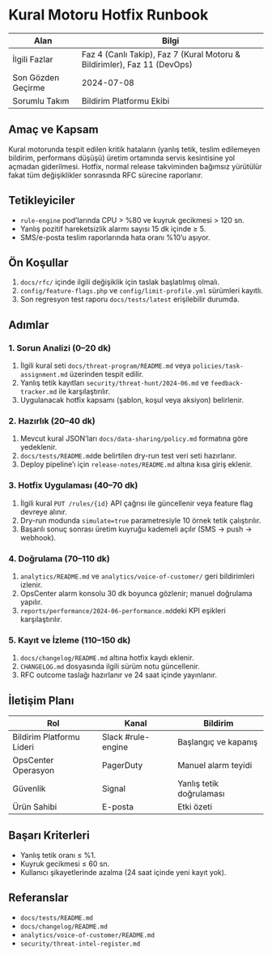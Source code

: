 # Kural Motoru Hotfix Runbook

| Alan | Bilgi |
| --- | --- |
| İlgili Fazlar | Faz 4 (Canlı Takip), Faz 7 (Kural Motoru & Bildirimler), Faz 11 (DevOps) |
| Son Gözden Geçirme | 2024-07-08 |
| Sorumlu Takım | Bildirim Platformu Ekibi |

## Amaç ve Kapsam
Kural motorunda tespit edilen kritik hataların (yanlış tetik, teslim edilemeyen bildirim,
performans düşüşü) üretim ortamında servis kesintisine yol açmadan giderilmesi.
Hotfix, normal release takviminden bağımsız yürütülür fakat tüm değişiklikler sonrasında
RFC sürecine raporlanır.

## Tetikleyiciler
- `rule-engine` pod’larında CPU > %80 ve kuyruk gecikmesi > 120 sn.
- Yanlış pozitif hareketsizlik alarmı sayısı 15 dk içinde ≥ 5.
- SMS/e-posta teslim raporlarında hata oranı %10’u aşıyor.

## Ön Koşullar
1. `docs/rfc/` içinde ilgili değişiklik için taslak başlatılmış olmalı.
2. `config/feature-flags.php` ve `config/limit-profile.yml` sürümleri kayıtlı.
3. Son regresyon test raporu `docs/tests/latest` erişilebilir durumda.

## Adımlar
### 1. Sorun Analizi (0–20 dk)
1. İlgili kural seti `docs/threat-program/README.md` veya `policies/task-assignment.md`
   üzerinden tespit edilir.
2. Yanlış tetik kayıtları `security/threat-hunt/2024-06.md` ve `feedback-tracker.md`
   ile karşılaştırılır.
3. Uygulanacak hotfix kapsamı (şablon, koşul veya aksiyon) belirlenir.

### 2. Hazırlık (20–40 dk)
1. Mevcut kural JSON’ları `docs/data-sharing/policy.md` formatına göre yedeklenir.
2. `docs/tests/README.md`de belirtilen dry-run test veri seti hazırlanır.
3. Deploy pipeline’ı için `release-notes/README.md` altına kısa giriş eklenir.

### 3. Hotfix Uygulaması (40–70 dk)
1. İlgili kural `PUT /rules/{id}` API çağrısı ile güncellenir veya feature flag devreye alınır.
2. Dry-run modunda `simulate=true` parametresiyle 10 örnek tetik çalıştırılır.
3. Başarılı sonuç sonrası üretim kuyruğu kademeli açılır (SMS → push → webhook).

### 4. Doğrulama (70–110 dk)
1. `analytics/README.md` ve `analytics/voice-of-customer/` geri bildirimleri izlenir.
2. OpsCenter alarm konsolu 30 dk boyunca gözlenir; manuel doğrulama yapılır.
3. `reports/performance/2024-06-performance.md`deki KPI eşikleri karşılaştırılır.

### 5. Kayıt ve İzleme (110–150 dk)
1. `docs/changelog/README.md` altına hotfix kaydı eklenir.
2. `CHANGELOG.md` dosyasında ilgili sürüm notu güncellenir.
3. RFC outcome taslağı hazırlanır ve 24 saat içinde yayınlanır.

## İletişim Planı
| Rol | Kanal | Bildirim |
| --- | --- | --- |
| Bildirim Platformu Lideri | Slack #rule-engine | Başlangıç ve kapanış |
| OpsCenter Operasyon | PagerDuty | Manuel alarm teyidi |
| Güvenlik | Signal | Yanlış tetik doğrulaması |
| Ürün Sahibi | E-posta | Etki özeti |

## Başarı Kriterleri
- Yanlış tetik oranı ≤ %1.
- Kuyruk gecikmesi ≤ 60 sn.
- Kullanıcı şikayetlerinde azalma (24 saat içinde yeni kayıt yok).

## Referanslar
- `docs/tests/README.md`
- `docs/changelog/README.md`
- `analytics/voice-of-customer/README.md`
- `security/threat-intel-register.md`
